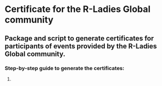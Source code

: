 # Certificate for the R-Ladies Global community

## Package and script to generate certificates for participants of events provided by the R-Ladies Global community.

### Step-by-step guide to generate the certificates:

1.
